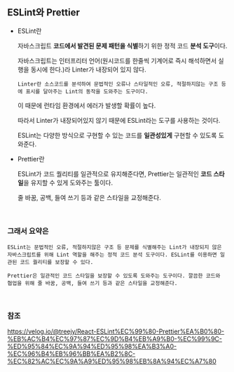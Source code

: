 ## ESLint와 Prettier

- ESLint란

  자바스크립트 **코드에서 발견된 문제 패턴을 식별**하기 위한 정적 코드 **분석 도구**이다.

  자바스크립트는 인터프리터 언어(원시코드를 한줄씩 기계어로 즉시 해석하면서 실행을 동시에 한다.)라 Linter가 내장되어 있지 않다.

  ```
  Linter란 소스코드를 분석하여 문법적인 오류나 스타일적인 오류, 적절하지않는 구조 등에 표시를 달아주는 Lint의 동작을 도와주는 도구이다.
  ```

  이 때문에 런타임 환경에서 에러가 발생할 확률이 높다.

  따라서 Linter가 내장되어있지 않기 때문에 ESLint라는 도구를 사용하는 것이다.

  ESLint는 다양한 방식으로 구현할 수 있는 코드를 **일관성있게** 구현할 수 있도록 도와준다.

- Prettier란

  ESLint가 코드 퀄리티를 일관적으로 유지해준다면, Prettier는 일관적인 **코드 스타일**을 유지할 수 있게 도와주는 툴이다.

  줄 바꿈, 공백, 들여 쓰기 등과 같은 스타일을 교정해준다.

<br />

### 그래서 요약은

```
ESLint는 문법적인 오류, 적절하지않은 구조 등 문제를 식별해주는 Lint가 내장되지 않은 자바스크립트를 위해 Lint 역할을 해주는 정적 코드 분석 도구이다. ESLint를 이용하면 일관된 코드 퀄리티를 보장할 수 있다.

Prettier은 일관적인 코드 스타일을 보장할 수 있도록 도와주는 도구이다. 깔끔한 코드와 협업을 위해 줄 바꿈, 공백, 들여 쓰기 등과 같은 스타일을 교정해준다.
```

<br />

### 참조

https://velog.io/@treejy/React-ESLint%EC%99%80-Prettier%EA%B0%80-%EB%AC%B4%EC%97%87%EC%9D%B4%EB%A9%B0-%EC%99%9C-%ED%95%84%EC%9A%94%ED%95%98%EA%B3%A0-%EC%96%B4%EB%96%BB%EA%B2%8C-%EC%82%AC%EC%9A%A9%ED%95%98%EB%8A%94%EC%A7%80
